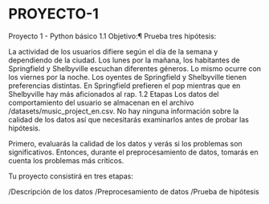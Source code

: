 # PROYECTO-1
Proyecto 1 - Python básico
1.1  Objetivo:¶
Prueba tres hipótesis:

La actividad de los usuarios difiere según el día de la semana y dependiendo de la ciudad.
Los lunes por la mañana, los habitantes de Springfield y Shelbyville escuchan diferentes géneros. Lo mismo ocurre con los viernes por la noche.
Los oyentes de Springfield y Shelbyville tienen preferencias distintas. En Springfield prefieren el pop mientras que en Shelbyville hay más aficionados al rap.
1.2  Etapas
Los datos del comportamiento del usuario se almacenan en el archivo /datasets/music_project_en.csv. No hay ninguna información sobre la calidad de los datos así que necesitarás examinarlos antes de probar las hipótesis.

Primero, evaluarás la calidad de los datos y verás si los problemas son significativos. Entonces, durante el preprocesamiento de datos, tomarás en cuenta los problemas más críticos.

Tu proyecto consistirá en tres etapas:

/Descripción de los datos
/Preprocesamiento de datos
/Prueba de hipótesis
